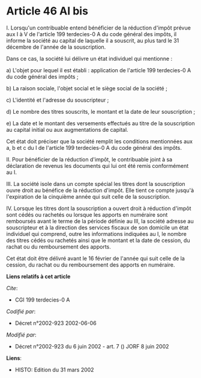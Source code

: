 # Article 46 AI bis

I.  Lorsqu'un contribuable entend bénéficier de la réduction d'impôt prévue aux I à V de l'article 199 terdecies-0 A du code
général des impôts, il informe la société au capital de laquelle il a souscrit, au plus tard le 31 décembre de l'année de la
souscription.

Dans ce cas, la société lui délivre un état individuel qui mentionne :

a) L'objet pour lequel il est établi : application de l'article 199 terdecies-0 A du code général des impôts ;

b) La raison sociale, l'objet social et le siège social de la société ;

c) L'identité et l'adresse du souscripteur ;

d) Le nombre des titres souscrits, le montant et la date de leur souscription ;

e) La date et le montant des versements effectués au titre de la souscription au capital initial ou aux augmentations de
capital.

Cet état doit préciser que la société remplit les conditions mentionnées aux a, b et c du I de l'article 199 terdecies-0 A du
code général des impôts.

II. Pour bénéficier de la réduction d'impôt, le contribuable joint à sa déclaration de revenus les documents qui lui ont été
remis conformément au I.

III. La société isole dans un compte spécial les titres dont la souscription ouvre droit au bénéfice de la réduction d'impôt.
Elle tient ce compte jusqu'à l'expiration de la cinquième année qui suit celle de la souscription.

IV. Lorsque les titres dont la souscription a ouvert droit à réduction d'impôt sont cédés ou rachetés ou lorsque les apports
en numéraire sont remboursés avant le terme de la période définie au III, la société adresse au souscripteur et à la
direction des services fiscaux de son domicile un état individuel qui comprend, outre les informations indiquées au I, le
nombre des titres cédés ou rachetés ainsi que le montant et la date de cession, du rachat ou du remboursement des apports.

Cet état doit être délivré avant le 16 février de l'année qui suit celle de la cession, du rachat ou du remboursement des
apports en numéraire.

**Liens relatifs à cet article**

_Cite_:

  - CGI 199 terdecies-0 A

_Codifié par_:

  - Décret n°2002-923 2002-06-06

_Modifié par_:

  - Décret n°2002-923 du 6 juin 2002 - art. 7 () JORF 8 juin 2002

**Liens**:

  - HISTO: Edition du 31 mars 2002
